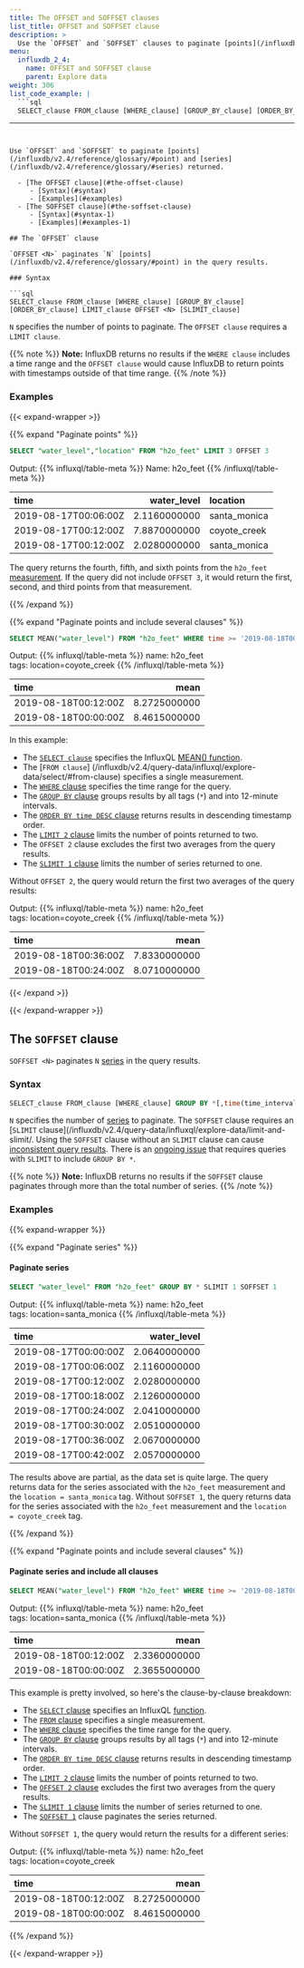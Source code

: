```yaml
---
title: The OFFSET and SOFFSET clauses
list_title: OFFSET and SOFFSET clause
description: >
  Use the `OFFSET` and `SOFFSET` clauses to paginate [points](/influxdb/v2.4/reference/glossary/#point) and [series](/influxdb/v2.4/reference/glossary/#series).
menu:
  influxdb_2_4:
    name: OFFSET and SOFFSET clause
    parent: Explore data
weight: 306
list_code_example: |
  ```sql
  SELECT_clause FROM_clause [WHERE_clause] [GROUP_BY_clause] [ORDER_BY_clause] LIMIT_clause OFFSET <N> [SLIMIT_clause]
  ```
---
```


Use `OFFSET` and `SOFFSET` to paginate [points](/influxdb/v2.4/reference/glossary/#point) and [series](/influxdb/v2.4/reference/glossary/#series) returned.

  - [The OFFSET clause](#the-offset-clause)
     - [Syntax](#syntax)
     - [Examples](#examples)
  - [The SOFFSET clause](#the-soffset-clause)
     - [Syntax](#syntax-1)
     - [Examples](#examples-1)

## The `OFFSET` clause

`OFFSET <N>` paginates `N` [points](/influxdb/v2.4/reference/glossary/#point) in the query results.

### Syntax

```sql
SELECT_clause FROM_clause [WHERE_clause] [GROUP_BY_clause] [ORDER_BY_clause] LIMIT_clause OFFSET <N> [SLIMIT_clause]
```

`N` specifies the number of points to paginate. The `OFFSET clause` requires a `LIMIT clause`.

{{% note %}}
**Note:** InfluxDB returns no results if the `WHERE clause` includes a time range and the `OFFSET clause` would cause InfluxDB to return points with timestamps outside of that time range.
{{% /note %}}

### Examples

{{< expand-wrapper >}}

{{% expand "Paginate points" %}}

```sql
SELECT "water_level","location" FROM "h2o_feet" LIMIT 3 OFFSET 3
```
Output:
{{% influxql/table-meta %}}
Name: h2o_feet
{{% /influxql/table-meta %}}

| time | water_level | location |
| :-------------- | -------------------:| :------------------|
| 2019-08-17T00:06:00Z | 2.1160000000 | santa_monica|
| 2019-08-17T00:12:00Z | 7.8870000000 | coyote_creek|
| 2019-08-17T00:12:00Z | 2.0280000000 | santa_monica|

The query returns the fourth, fifth, and sixth points from the `h2o_feet` [measurement](/influxdb/v2.4/reference/glossary/#measurement). If the query did not include `OFFSET 3`, it would return the first, second,
and third points from that measurement.

{{% /expand %}}

{{% expand "Paginate points and include several clauses" %}}

```sql
SELECT MEAN("water_level") FROM "h2o_feet" WHERE time >= '2019-08-18T00:00:00Z' AND time <= '2019-08-18T00:42:00Z' GROUP BY *,time(12m) ORDER BY time DESC LIMIT 2 OFFSET 2 SLIMIT 1
```
Output: 
{{% influxql/table-meta %}}
name: h2o_feet  
tags: location=coyote_creek
{{% /influxql/table-meta %}}

| time   | mean |
| :------------------ | ---------------------:|
| 2019-08-18T00:12:00Z | 8.2725000000 |
| 2019-08-18T00:00:00Z | 8.4615000000 |

In this example:

  - The [`SELECT clause`](/influxdb/v2.4/query-data/influxql/explore-data/select/) specifies the InfluxQL [MEAN() function](/influxdb/v2.4/query-data/influxql/view-functions/aggregates/#mean).
  - The [`FROM clause`] (/influxdb/v2.4/query-data/influxql/explore-data/select/#from-clause) specifies a single measurement.
  - The [`WHERE` clause](/influxdb/v2.4/query-data/influxql/explore-data/where/) specifies the time range for the query.
  - The [`GROUP BY` clause](/influxdb/v2.4/query-data/influxql/explore-data/group-by/) groups results by all tags  (`*`) and into 12-minute intervals.
  - The [`ORDER BY time DESC` clause](/influxdb/v2.4/query-data/influxql/explore-data/order-by/#order-by-time-desc) returns results in descending timestamp order.
  - The [`LIMIT 2` clause](/influxdb/v2.4/query-data/influxql/explore-data/limit-and-slimit/) limits the number of points returned to two.
  - The `OFFSET 2` clause excludes the first two averages from the query results.
  - The [`SLIMIT 1` clause](/influxdb/v2.4/query-data/influxql/explore-data/limit-and-slimit/) limits the number of series returned to one.

Without `OFFSET 2`, the query would return the first two averages of the query results:

Output: 
{{% influxql/table-meta %}}
name: h2o_feet  
tags: location=coyote_creek
{{% /influxql/table-meta %}}

| time   | mean |
| :------------------ | ---------------------:|
| 2019-08-18T00:36:00Z | 7.8330000000 |
| 2019-08-18T00:24:00Z | 8.0710000000 |

{{< /expand >}}

{{< /expand-wrapper >}}

## The `SOFFSET` clause

`SOFFSET <N>` paginates `N` [series](/influxdb/v2.4/reference/glossary/#series) in the query results.

### Syntax

```sql
SELECT_clause FROM_clause [WHERE_clause] GROUP BY *[,time(time_interval)] [ORDER_BY_clause] [LIMIT_clause] [OFFSET_clause] SLIMIT_clause SOFFSET <N>
```

`N` specifies the number of [series](/influxdb/v2.4/reference/glossary/#series) to paginate.
The `SOFFSET` clause requires an [`SLIMIT` clause](/influxdb/v2.4/query-data/influxql/explore-data/limit-and-slimit/.
Using the `SOFFSET` clause without an `SLIMIT` clause can cause [inconsistent
query results](https://github.com/influxdata/influxdb/issues/7578).
There is an [ongoing issue](https://github.com/influxdata/influxdb/issues/7571) that requires queries with `SLIMIT` to include `GROUP BY *`.

{{% note %}}
**Note:** InfluxDB returns no results if the `SOFFSET` clause paginates through more than the total number of series.
{{% /note %}}

### Examples

{{% expand-wrapper %}}

{{% expand "Paginate series" %}}

#### Paginate series

```sql
SELECT "water_level" FROM "h2o_feet" GROUP BY * SLIMIT 1 SOFFSET 1
```
Output:
{{% influxql/table-meta %}}
name: h2o_feet      
tags: location=santa_monica
{{% /influxql/table-meta %}}

| time   |  water_level |
| :------------------ | ---------------------:|
| 2019-08-17T00:00:00Z  | 2.0640000000|
| 2019-08-17T00:06:00Z  | 2.1160000000|
| 2019-08-17T00:12:00Z  | 2.0280000000|
| 2019-08-17T00:18:00Z  | 2.1260000000|
| 2019-08-17T00:24:00Z  | 2.0410000000|
| 2019-08-17T00:30:00Z  | 2.0510000000|
| 2019-08-17T00:36:00Z  | 2.0670000000|
| 2019-08-17T00:42:00Z  | 2.0570000000|

The results above are partial, as the data set is quite large. The query returns data for the series associated with the `h2o_feet`
measurement and the `location = santa_monica` tag. Without `SOFFSET 1`, the query returns data for the series associated with the `h2o_feet` measurement and the `location = coyote_creek` tag.

{{% /expand %}}

{{% expand "Paginate points and include several clauses" %}}

#### Paginate series and include all clauses

```sql
SELECT MEAN("water_level") FROM "h2o_feet" WHERE time >= '2019-08-18T00:00:00Z' AND time <= '2019-08-18T00:42:00Z' GROUP BY *,time(12m) ORDER BY time DESC LIMIT 2 OFFSET 2 SLIMIT 1 SOFFSET 1
```
Output: 
{{% influxql/table-meta %}}
name: h2o_feet      
tags: location=santa_monica
{{% /influxql/table-meta %}}

| time   | mean |
| :------------------ | ---------------------:|
| 2019-08-18T00:12:00Z | 2.3360000000|
| 2019-08-18T00:00:00Z | 2.3655000000|

This example is pretty involved, so here's the clause-by-clause breakdown:

  - The [`SELECT` clause](/influxdb/v2.4/query-data/influxql/explore-data/select/) specifies an InfluxQL [function](/influxdb/v2.4/query-data/influxql/view-functions/).
  - The [`FROM` clause](/influxdb/v2.4/query-data/influxql/explore-data/select/#from-clause) specifies a single measurement.
  - The [`WHERE` clause](/influxdb/v2.4/query-data/influxql/explore-data/where/) specifies the time range for the query.
  - The [`GROUP BY` clause](/influxdb/v2.4/query-data/influxql/explore-data/group-by/) groups results by all tags  (`*`) and into 12-minute intervals.
  - The [`ORDER BY time DESC` clause](/influxdb/v2.4/query-data/influxql/explore-data/order-by/#order-by-time-desc) returns results in descending timestamp order.
  - The [`LIMIT 2` clause](/influxdb/v2.4/query-data/influxql/explore-data/limit-and-slimit/) limits the number of points returned to two.
  - The [`OFFSET 2` clause](/influxdb/v2.4/query-data/influxql/explore-data/offset-and-soffset/) excludes the first two averages from the query results.
  - The [`SLIMIT 1` clause](/influxdb/v2.4/query-data/influxql/explore-data/limit-and-slimit/) limits the number of series returned to one.
  - The [`SOFFSET 1`](/influxdb/v2.4/query-data/influxql/explore-data/offset-and-soffset/) clause paginates the series returned.

Without `SOFFSET 1`, the query would return the results for a different series:

Output: 
{{% influxql/table-meta %}}
name: h2o_feet  
tags: location=coyote_creek

| time   | mean |
| :------------------ | ---------------------:|
| 2019-08-18T00:12:00Z | 8.2725000000 |
| 2019-08-18T00:00:00Z | 8.4615000000 |

{{% /expand %}}

{{< /expand-wrapper >}}
